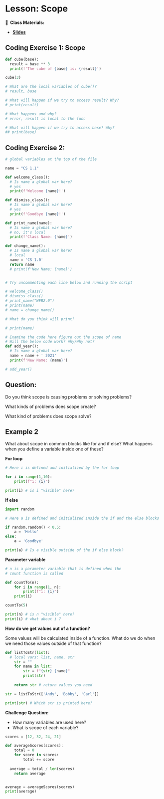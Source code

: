 <!-- .slide: data-background="./Images/header.svg" data-background-repeat="none" data-background-size="40% 40%" data-background-position="center 10%" class="header" -->
# Lesson: Scope

<!-- Put a link to the slides so that students can find them -->

**📝 &nbsp;Class Materials:** 
  <!-- Put a link to the slides -->
* [**Slides**](https://docs.google.com/presentation/d/1gkC9pYcR2eW2oTo4bndZmBiRoAIl4Uwv5j4W2SVgZGw/edit#slide=id.p1)

<!-- * **Repls:**
  * Coding Exercise 1: [https://repl.it/@MakeSchool/LocalVariables](https://repl.it/@MakeSchool/LocalVariables) -->


## Coding Exercise 1: Scope

```python
def cube(base):
  result = base ** 3
  print(f'The cube of {base} is: {result}')

cube(3)

# What are the local variables of cube()?
# result, base

# What will happen if we try to access result? Why?
# print(result)

# What happens and why?
# error, result is local to the func

# What will happen if we try to access base? Why?
## print(base)
```

  <!-- * Coding Exercise 2: [https://repl.it/@MakeSchool/GlobalVariables](https://repl.it/@MakeSchool/GlobalVariables) -->

## Coding Exercise 2:

```python
# global variables at the top of the file

name = "CS 1.1"

def welcome_class():
  # Is name a global var here?
  # yes
  print(f'Welcome {name}!')

def dismiss_class():
  # Is name a global var here?
  # yes
  print(f'Goodbye {name}!')

def print_name(name):
  # Is name a global var here? 
  # no, it's local
  print(f'Class Name: {name}')

def change_name():
  # Is name a global var here?
  # local
  name = 'CS 1.0' 
  return name
  # print(f'New Name: {name}')


# Try uncommenting each line below and running the script

# welcome_class()
# dismiss_class()
# print_name("WEB2.0") 
# print(name)
# name = change_name()

# What do you think will print?

# print(name)

# Examine the code here figure out the scope of name
# Will the below code work? Why/Why not?
def add_year(): 
  # Is name a global var here?
  name = name + ' 2021'
  print(f'New Name: {name}')

# add_year()
```

  <!-- * Kahoot: [https://create.kahoot.it/share/scoping/969373e2-3457-4264-9061-d2f7ec5dc356](https://create.kahoot.it/share/scoping/969373e2-3457-4264-9061-d2f7ec5dc356) -->
  
<!-- > -->

## Question: 

Do you think scope is causing problems or solving problems? 

What kinds of problems does scope create? 

What kind of problems does scope solve? 

## Example 2

What about scope in common blocks like for and if else? What happens when you define a variable inside one of these? 

**For loop**

```python 
# Here i is defined and initialized by the for loop

for i in range(1,10):
	print(f"i: {i}")

print(i) # is i "visible" here?  
```

**If else**

```python
import random

# Here a is defined and initialized inside the if and the else blocks

if random.random() < 0.5:
	a = 'Hello'
else:
	a = 'Goodbye'

print(a) # Is a visible outside of the if else block?
```

**Parameter variable**

```python
# n is a parameter variable that is defined when the 
# count function is called

def countTo(n):
	for i in range(1, n):
		print(f"i: {i}")
	print(i)

countTo(5)

print(n) # is n "visible" here?
print(i) # what about i ?
```

**How do we get values out of a function?**

Some values will be calculated inside of a function. What do we do when we need those values outside of that function? 

```python
def listToStr(list):
  # local vars: list, name, str
	str = "" 
	for name in list: 
		str = f"{str} {name}"
		print(str)
	
	return str # return values you need

str = listToStr(['Andy', 'Bobby', 'Carl'])

print(str) # Which str is printed here? 
```

**Challenge Question:**

- How many variables are used here? 
- What is scope of each variable? 

```python
scores = [12, 32, 24, 21]

def averageScores(scores):
	total = 0
	for score in scores:
		total += score
	
  average = total / len(scores)
	return average


average = averageScores(scores)
print(average)
```

